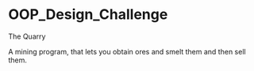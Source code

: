# OOP_Design_Challenge

 The Quarry

 A mining program, that lets you obtain ores and smelt them and then sell them.
